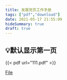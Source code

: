 ```yaml
---
title: 发展党员工作手册
tags: ["pdf","download"]
date: 2021-05-17 21:55:09
hideSummary: true
draft: true
---
```




## 💡默认显示第一页



{{< pdf url="111.pdf" >}}



[File](111.pdf)

